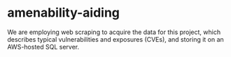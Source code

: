 # amenability-aiding
We are employing web scraping to acquire the data for this project, which describes typical vulnerabilities and exposures (CVEs), and storing it on an AWS-hosted SQL server.
